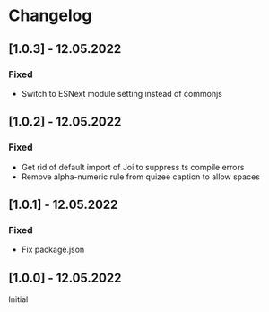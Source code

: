 # Changelog

## [1.0.3] - 12.05.2022

### Fixed

- Switch to ESNext module setting instead of commonjs

## [1.0.2] - 12.05.2022

### Fixed

- Get rid of default import of Joi to suppress ts compile errors
- Remove alpha-numeric rule from quizee caption to allow spaces

## [1.0.1] - 12.05.2022

### Fixed

- Fix package.json

## [1.0.0] - 12.05.2022

Initial
